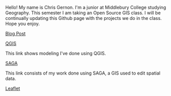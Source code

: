 Hello! My name is Chris Gernon. I'm a junior at Middlebury College studying Geography. This semester I am taking an Open Source GIS class. I will be continually updating this Github page with the projects we do in the class. Hope you enjoy.

[Blog Post](blog_post.md)

[QGIS](./QGIS/qgisModel.md)

This link shows modeling I've done using QGIS.

[SAGA](./SAGA/Hydrology_model.md)

This link consists of my work done using SAGA, a GIS used to edit spatial data. 

[Leaflet](.Dar_Es_Salaam/leaflet_final/qgis2web_2019_11_14-22_50_51_673447/index.html)
